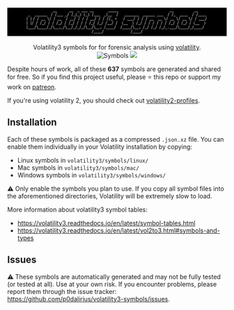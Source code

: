 ![](./.github/banner.png)

<p align="center">
  Volatility3 symbols for for forensic analysis using <a href="https://github.com/volatility-foundation/volatility">volatility</a>.
  <br>
  <img alt="Symbols" src="https://img.shields.io/badge/symbols-637-brightgreen">
  <a href="https://twitter.com/intent/follow?screen_name=podalirius_" title="Follow"><img src="https://img.shields.io/twitter/follow/podalirius_?label=Podalirius&style=social"></a>
  <br>
</p>

Despite hours of work, all of these **637** symbols are generated and shared for free. So if you find this project useful, please ⭐ this repo or support my work on [patreon](https://www.patreon.com/podalirius).

If you're using volatility 2, you should check out [volatility2-profiles](https://github.com/p0dalirius/volatility2-profiles).

## Installation

Each of these symbols is packaged as a compressed `.json.xz` file. You can enable them individually in your Volatility installation by copying:

 - Linux symbols in `volatility3/symbols/linux/`
 - Mac symbols in `volatility3/symbols/mac/`
 - Windows symbols in `volatility3/symbols/windows/`

:warning: Only enable the symbols you plan to use. If you copy all symbol files into the aforementioned directories, Volatility will be extremely slow to load.

More information about volatility3 symbol tables:
 + https://volatility3.readthedocs.io/en/latest/symbol-tables.html
 + https://volatility3.readthedocs.io/en/latest/vol2to3.html#symbols-and-types

## Issues

:warning: These symbols are automatically generated and may not be fully tested (or tested at all). Use at your own risk. If you encounter problems, please report them through the issue tracker: https://github.com/p0dalirius/volatility3-symbols/issues.
